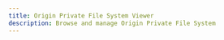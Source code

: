 ```yaml
---
title: Origin Private File System Viewer
description: Browse and manage Origin Private File System
---
```

